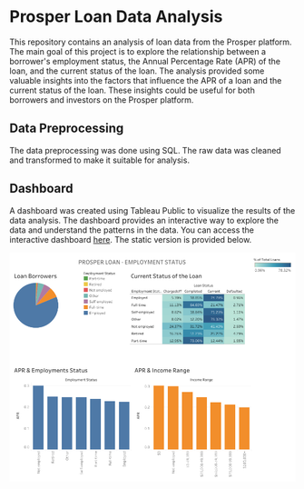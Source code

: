 # Prosper Loan Data Analysis

This repository contains an analysis of loan data from the Prosper platform. The main goal of this project is to explore the relationship between a borrower's employment status, the Annual Percentage Rate (APR) of the loan, and the current status of the loan. The analysis provided some valuable insights into the factors that influence the APR of a loan and the current status of the loan. These insights could be useful for both borrowers and investors on the Prosper platform.

## Data Preprocessing
The data preprocessing was done using SQL. The raw data was cleaned and transformed to make it suitable for analysis.

## Dashboard
A dashboard was created using Tableau Public to visualize the results of the data analysis. The dashboard provides an interactive way to explore the data and understand the patterns in the data. You can access the interactive dashboard [here](https://public.tableau.com/views/ProsperLoan-EmploymentStatus/Dashboard1?:language=en-US&:sid=&:display_count=n&:origin=viz_share_link). The static version is provided below.

![Alt text](/Prosper_Loan_Dashboard.png?raw=true "Dashboard")
